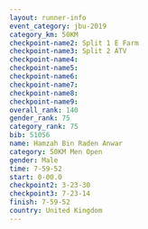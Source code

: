 ```yaml
---
layout: runner-info 
event_category: jbu-2019 
category_km: 50KM 
checkpoint-name2: Split 1 E Farm 
checkpoint-name3: Split 2 ATV 
checkpoint-name4: 
checkpoint-name5: 
checkpoint-name6: 
checkpoint-name7: 
checkpoint-name8: 
checkpoint-name9: 
overall_rank: 140
gender_rank: 75
category_rank: 75
bib: 51056
name: Hamzah Bin Raden Anwar
category: 50KM Men Open
gender: Male
time: 7-59-52
start: 0-00.0
checkpoint2: 3-23-30
checkpoint3: 7-23-14
finish: 7-59-52
country: United Kingdom
---
```


